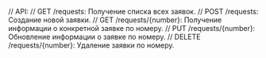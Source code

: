 // API:
// GET /requests: Получение списка всех заявок.
// POST /requests: Создание новой заявки.
// GET /requests/{number}: Получение информации о конкретной заявке по номеру.
// PUT /requests/{number}: Обновление информации о заявке по номеру.
// DELETE /requests/{number}: Удаление заявки по номеру.
